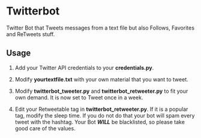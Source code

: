 # Twitterbot
Twitter Bot that Tweets messages from a text file but also Follows, Favorites and ReTweets stuff.

## Usage

1. Add your Twitter API credentials to your **credentials.py**.

2. Modify **yourtextfile.txt** with your own material that you want to tweet.

3. Modify **twitterbot_tweeter.py** and **twitterbot_retweeter.py** to fit your own demand. It is now set to Tweet once in a week. 

4. Edit your Retweetable tag in **twitterbot_retweeter.py**. If it is a popular tag, modify the sleep time. If you do not do that your bot will spam every tweet with the hashtag. Your Bot ***WILL*** be blacklisted, so please take good care of the values. 

